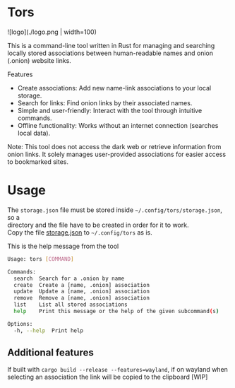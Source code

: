 # Tors 
![logo](./logo.png | width=100)

This is a command-line tool written in Rust for managing and searching locally stored associations between human-readable names and onion (.onion) website links.

Features
- Create associations: Add new name-link associations to your local storage.
- Search for links: Find onion links by their associated names.
- Simple and user-friendly: Interact with the tool through intuitive commands.
- Offline functionality: Works without an internet connection (searches local data).

Note: This tool does not access the dark web or retrieve information from onion links. It solely manages user-provided associations for easier access to bookmarked sites.

# Usage
The `storage.json` file must be stored inside `~/.config/tors/storage.json`, so a   
directory and the file have to be created in order for it to work.  
Copy the file [storage.json](./storage.json) to `~/.config/tors` as is.

This is the help message from the tool
```bash
Usage: tors [COMMAND]

Commands:
  search  Search for a .onion by name
  create  Create a [name, .onion] association
  update  Update a [name, .onion] association
  remove  Remove a [name, .onion] association
  list    List all stored associations
  help    Print this message or the help of the given subcommand(s)

Options:
  -h, --help  Print help
```

## Additional features
If built with `cargo build --release --features=wayland`, if on wayland
when selecting an association the link will be copied to the clipboard [WIP]
